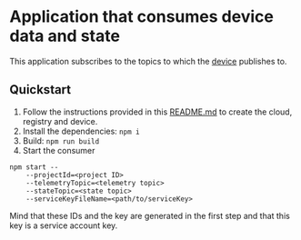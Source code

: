 # Application that consumes device data and state

This application subscribes to the topics to which the [device](../../common) publishes to.

## Quickstart

1. Follow the instructions provided in this [README.md](../README.md) to create the cloud, registry and device.
1. Install the dependencies: `npm i`
1. Build: `npm run build`
1. Start the consumer

```
npm start --
    --projectId=<project ID>
    --telemetryTopic=<telemetry topic>
    --stateTopic=<state topic>
    --serviceKeyFileName=<path/to/serviceKey>
```

Mind that these IDs and the key are generated in the first step and that this key is a service account key.
